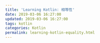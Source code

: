 ```yaml
---
title: 'Learning Kotlin: 相等性'
date: 2019-03-06 16:27:00
updated: 2019-03-06 16:27:00
tags: kotlin
categories: Kotlin
permalink: learning-kotlin-equality.html
---
```

